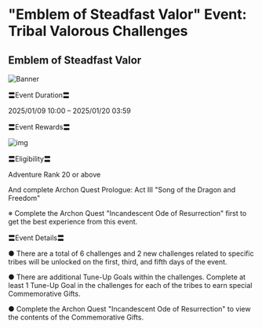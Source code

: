 # "Emblem of Steadfast Valor" Event: Tribal Valorous Challenges
## Emblem of Steadfast Valor
![Banner](https://sdk.hoyoverse.com/upload/ann/2024/12/19/8b09b382ce8eabad24a9e8c059a62175_3704076638546707649.png)

〓Event Duration〓

<t class="t_lc" contenteditable="false">2025/01/09 10:00</t> – <t class="t_lc" contenteditable="false">2025/01/20 03:59</t>

〓Event Rewards〓

![img](https://sdk.hoyoverse.com/upload/ann/2024/11/28/744986a704c0d02c9f850bd553d37df4_5308522346183187008.png)

〓Eligibility〓

Adventure Rank 20 or above

And complete Archon Quest Prologue: Act III "Song of the Dragon and Freedom"

※ Complete the Archon Quest "Incandescent Ode of Resurrection" first to get the best experience from this event.

〓Event Details〓

● There are a total of 6 challenges and 2 new challenges related to specific tribes will be unlocked on the first, third, and fifth days of the event.

● There are additional Tune-Up Goals within the challenges. Complete at least 1 Tune-Up Goal in the challenges for each of the tribes to earn special Commemorative Gifts.

● Complete the Archon Quest "Incandescent Ode of Resurrection" to view the contents of the Commemorative Gifts.
